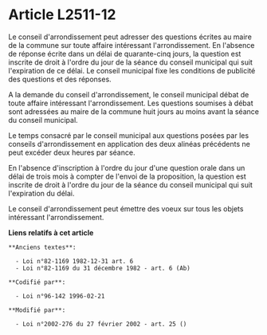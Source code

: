 # Article L2511-12

Le conseil d'arrondissement peut adresser des questions écrites au maire de la commune sur toute affaire intéressant
l'arrondissement. En l'absence de réponse écrite dans un délai de quarante-cinq jours, la question est inscrite de droit à
l'ordre du jour de la séance du conseil municipal qui suit l'expiration de ce délai. Le conseil municipal fixe les conditions
de publicité des questions et des réponses.

A la demande du conseil d'arrondissement, le conseil municipal débat de toute affaire intéressant l'arrondissement. Les
questions soumises à débat sont adressées au maire de la commune huit jours au moins avant la séance du conseil municipal.

Le temps consacré par le conseil municipal aux questions posées par les conseils d'arrondissement en application des deux
alinéas précédents ne peut excéder deux heures par séance.

En l'absence d'inscription à l'ordre du jour d'une question orale dans un délai de trois mois à compter de l'envoi de la
proposition, la question est inscrite de droit à l'ordre du jour de la séance du conseil municipal qui suit l'expiration du
délai.

Le conseil d'arrondissement peut émettre des voeux sur tous les objets intéressant l'arrondissement.

**Liens relatifs à cet article**

	**Anciens textes**:

	  - Loi n°82-1169 1982-12-31 art. 6
	  - Loi n°82-1169 du 31 décembre 1982 - art. 6 (Ab)

	**Codifié par**:

	  - Loi n°96-142 1996-02-21

	**Modifié par**:

	  - Loi n°2002-276 du 27 février 2002 - art. 25 ()
